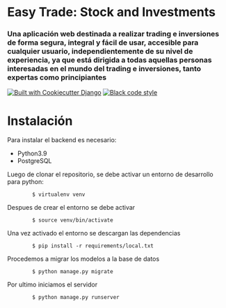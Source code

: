 # Easy Trade: Stock and Investments

### Una aplicación web destinada a realizar trading e inversiones de forma segura, integral y fácil de usar, accesible para cualquier usuario, independientemente de su nivel de experiencia, ya que está dirigida a todas aquellas personas interesadas en el mundo del trading e inversiones, tanto expertas como principiantes

[![Built with Cookiecutter Django](https://img.shields.io/badge/built%20with-Cookiecutter%20Django-ff69b4.svg?logo=cookiecutter)](https://github.com/cookiecutter/cookiecutter-django/)
[![Black code style](https://img.shields.io/badge/code%20style-black-000000.svg)](https://github.com/ambv/black)

# Instalación
Para instalar el backend es necesario:
- Python3.9
- PostgreSQL

Luego de clonar el repositorio, se debe activar un entorno de desarrollo para python:
```
        $ virtualenv venv
```
Despues de crear el entorno se debe activar
```
        $ source venv/bin/activate
```

Una vez activado el entorno se descargan las dependencias
```
        $ pip install -r requirements/local.txt
```

Procedemos a migrar los modelos a la base de datos
```
        $ python manage.py migrate
```

Por ultimo iniciamos el servidor
```
        $ python manage.py runserver
```
